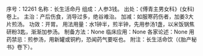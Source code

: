 序号：12261
名称：长生活命丹
组成：人参3钱。
出处：《傅青主男女科》(女科)卷上。
主治：产后伤食，消导过多，绝谷难治。
加减：如服寒药伤者，加姜3大片煎汤。
功效：开胃。
用法用量：水1钟半，煎半钟，先用参汤1盏，以米饭锅焦研粉3匙，渐渐加参汤。
制备方法：None
临床应用：None
各家论述：None
用药禁忌：煎参汤，用新罐或铜杓，恐闻药气要呕也。
附注：长生活命饮（《胎产秘书》卷下）。

